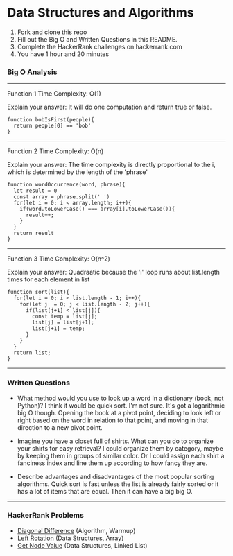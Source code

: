 # Data Structures and Algorithms

1. Fork and clone this repo
2. Fill out the Big O and Written Questions in this README.
3. Complete the HackerRank challenges on hackerrank.com
4. You have 1 hour and 20 minutes


### Big O Analysis

---
Function 1 Time Complexity: O(1)

Explain your answer: It will do one computation and return true or false.
```
function bobIsFirst(people){
  return people[0] == 'bob'
}
```

---
Function 2 Time Complexity: O(n)

Explain your answer: The time complexity is directly proportional to the i, which is determined by the length of the 'phrase'
```
function wordOccurrence(word, phrase){
  let result = 0
  const array = phrase.split(' ')
  for(let i = 0; i < array.length; i++){
    if(word.toLowerCase() === array[i].toLowerCase()){
      result++;
    }
  }
  return result
}
```
---
Function 3 Time Complexity: O(n^2)

Explain your answer: Quadraatic because the 'i' loop runs about list.length times for each element in list
```
function sort(list){
  for(let i = 0; i < list.length - 1; i++){
    for(let j  = 0; j < list.length - 2; j++){
      if(list[j+1] < list[j]){
        const temp = list[j];
        list[j] = list[j+1];
        list[j+1] = temp;
      }
    }
  }
  return list;
}
```

---

### Written Questions

- What method would you use to look up a word in a dictionary (book, not Python)?
    I think it would be quick sort. I'm not sure. It's got a logarithmic big O though. Opening the book at a pivot point, deciding to look left or right based on the word in relation to that point, and moving in that direction to a new pivot point.

- Imagine you have a closet full of shirts. What can you do to organize your shirts for easy retrieval?
  I could organize them by category, maybe by keeping them in groups of similar color. Or I could assign each shirt a fanciness index and line them up according to how fancy they are.

- Describe advantages and disadvantages of the most popular sorting algorithms.
    Quick sort is fast unless the list is already fairly sorted or it has a lot of items that are equal. Then it can have a big big O.

---

### HackerRank Problems

- [Diagonal Difference](https://www.hackerrank.com/challenges/diagonal-difference/problem) (Algorithm, Warmup)
- [Left Rotation](https://www.hackerrank.com/challenges/array-left-rotation/problem) (Data Structures, Array)
- [Get Node Value](https://www.hackerrank.com/challenges/get-the-value-of-the-node-at-a-specific-position-from-the-tail) (Data Structures, Linked List)
